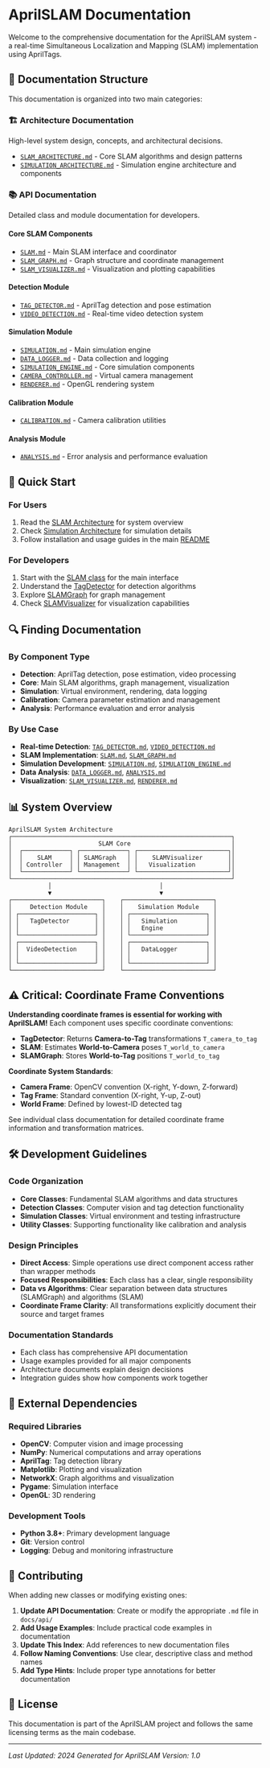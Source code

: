 # AprilSLAM Documentation

Welcome to the comprehensive documentation for the AprilSLAM system - a real-time Simultaneous Localization and Mapping (SLAM) implementation using AprilTags.

## 📁 Documentation Structure

This documentation is organized into two main categories:

### 🏗️ Architecture Documentation
High-level system design, concepts, and architectural decisions.

- [`SLAM_ARCHITECTURE.md`](architecture/SLAM_ARCHITECTURE.md) - Core SLAM algorithms and design patterns
- [`SIMULATION_ARCHITECTURE.md`](architecture/SIMULATION_ARCHITECTURE.md) - Simulation engine architecture and components

### 📚 API Documentation
Detailed class and module documentation for developers.

#### Core SLAM Components
- [`SLAM.md`](api/core/SLAM.md) - Main SLAM interface and coordinator
- [`SLAM_GRAPH.md`](api/core/SLAM_GRAPH.md) - Graph structure and coordinate management
- [`SLAM_VISUALIZER.md`](api/core/SLAM_VISUALIZER.md) - Visualization and plotting capabilities

#### Detection Module
- [`TAG_DETECTOR.md`](api/detection/TAG_DETECTOR.md) - AprilTag detection and pose estimation
- [`VIDEO_DETECTION.md`](api/detection/VIDEO_DETECTION.md) - Real-time video detection system

#### Simulation Module
- [`SIMULATION.md`](api/simulation/SIMULATION.md) - Main simulation engine
- [`DATA_LOGGER.md`](api/simulation/DATA_LOGGER.md) - Data collection and logging
- [`SIMULATION_ENGINE.md`](api/simulation/SIMULATION_ENGINE.md) - Core simulation components
- [`CAMERA_CONTROLLER.md`](api/simulation/CAMERA_CONTROLLER.md) - Virtual camera management
- [`RENDERER.md`](api/simulation/RENDERER.md) - OpenGL rendering system

#### Calibration Module
- [`CALIBRATION.md`](api/calibration/CALIBRATION.md) - Camera calibration utilities

#### Analysis Module
- [`ANALYSIS.md`](api/analysis/ANALYSIS.md) - Error analysis and performance evaluation

## 🚀 Quick Start

### For Users
1. Read the [SLAM Architecture](architecture/SLAM_ARCHITECTURE.md) for system overview
2. Check [Simulation Architecture](architecture/SIMULATION_ARCHITECTURE.md) for simulation details
3. Follow installation and usage guides in the main [README](../README.md)

### For Developers
1. Start with the [SLAM class](api/core/SLAM.md) for the main interface
2. Understand the [TagDetector](api/detection/TAG_DETECTOR.md) for detection algorithms
3. Explore [SLAMGraph](api/core/SLAM_GRAPH.md) for graph management
4. Check [SLAMVisualizer](api/core/SLAM_VISUALIZER.md) for visualization capabilities

## 🔍 Finding Documentation

### By Component Type
- **Detection**: AprilTag detection, pose estimation, video processing
- **Core**: Main SLAM algorithms, graph management, visualization
- **Simulation**: Virtual environment, rendering, data logging
- **Calibration**: Camera parameter estimation and management
- **Analysis**: Performance evaluation and error analysis

### By Use Case
- **Real-time Detection**: [`TAG_DETECTOR.md`](api/detection/TAG_DETECTOR.md), [`VIDEO_DETECTION.md`](api/detection/VIDEO_DETECTION.md)
- **SLAM Implementation**: [`SLAM.md`](api/core/SLAM.md), [`SLAM_GRAPH.md`](api/core/SLAM_GRAPH.md)
- **Simulation Development**: [`SIMULATION.md`](api/simulation/SIMULATION.md), [`SIMULATION_ENGINE.md`](api/simulation/SIMULATION_ENGINE.md)
- **Data Analysis**: [`DATA_LOGGER.md`](api/simulation/DATA_LOGGER.md), [`ANALYSIS.md`](api/analysis/ANALYSIS.md)
- **Visualization**: [`SLAM_VISUALIZER.md`](api/core/SLAM_VISUALIZER.md), [`RENDERER.md`](api/simulation/RENDERER.md)

## 📊 System Overview

```
AprilSLAM System Architecture
┌─────────────────────────────────────────────────────────────┐
│                        SLAM Core                            │
│  ┌─────────────┐ ┌─────────────┐ ┌─────────────────────────┐│
│  │    SLAM     │ │ SLAMGraph   │ │    SLAMVisualizer       ││
│  │ Controller  │ │ Management  │ │   Visualization         ││
│  └─────────────┘ └─────────────┘ └─────────────────────────┘│
└─────────────────────────────────────────────────────────────┘
           │                              │
           ▼                              ▼
┌─────────────────────────┐    ┌─────────────────────────┐
│     Detection Module    │    │    Simulation Module    │
│ ┌─────────────────────┐ │    │ ┌─────────────────────┐ │
│ │   TagDetector       │ │    │ │   Simulation        │ │
│ │                     │ │    │ │   Engine            │ │
│ └─────────────────────┘ │    │ └─────────────────────┘ │
│ ┌─────────────────────┐ │    │ ┌─────────────────────┐ │
│ │  VideoDetection     │ │    │ │   DataLogger        │ │
│ │                     │ │    │ │                     │ │
│ └─────────────────────┘ │    │ └─────────────────────┘ │
└─────────────────────────┘    └─────────────────────────┘
```

## ⚠️ Critical: Coordinate Frame Conventions

**Understanding coordinate frames is essential for working with AprilSLAM!** Each component uses specific coordinate conventions:

- **TagDetector**: Returns **Camera-to-Tag** transformations `T_camera_to_tag`
- **SLAM**: Estimates **World-to-Camera** poses `T_world_to_camera`  
- **SLAMGraph**: Stores **World-to-Tag** positions `T_world_to_tag`

**Coordinate System Standards**:
- **Camera Frame**: OpenCV convention (X-right, Y-down, Z-forward)
- **Tag Frame**: Standard convention (X-right, Y-up, Z-out)
- **World Frame**: Defined by lowest-ID detected tag

See individual class documentation for detailed coordinate frame information and transformation matrices.

## 🛠️ Development Guidelines

### Code Organization
- **Core Classes**: Fundamental SLAM algorithms and data structures
- **Detection Classes**: Computer vision and tag detection functionality  
- **Simulation Classes**: Virtual environment and testing infrastructure
- **Utility Classes**: Supporting functionality like calibration and analysis

### Design Principles
- **Direct Access**: Simple operations use direct component access rather than wrapper methods
- **Focused Responsibilities**: Each class has a clear, single responsibility
- **Data vs Algorithms**: Clear separation between data structures (SLAMGraph) and algorithms (SLAM)
- **Coordinate Frame Clarity**: All transformations explicitly document their source and target frames

### Documentation Standards
- Each class has comprehensive API documentation
- Usage examples provided for all major components
- Architecture documents explain design decisions
- Integration guides show how components work together

## 🔗 External Dependencies

### Required Libraries
- **OpenCV**: Computer vision and image processing
- **NumPy**: Numerical computations and array operations
- **AprilTag**: Tag detection library
- **Matplotlib**: Plotting and visualization
- **NetworkX**: Graph algorithms and visualization
- **Pygame**: Simulation interface
- **OpenGL**: 3D rendering

### Development Tools
- **Python 3.8+**: Primary development language
- **Git**: Version control
- **Logging**: Debug and monitoring infrastructure

## 📝 Contributing

When adding new classes or modifying existing ones:

1. **Update API Documentation**: Create or modify the appropriate `.md` file in `docs/api/`
2. **Add Usage Examples**: Include practical code examples in documentation
3. **Update This Index**: Add references to new documentation files
4. **Follow Naming Conventions**: Use clear, descriptive class and method names
5. **Add Type Hints**: Include proper type annotations for better documentation

## 📄 License

This documentation is part of the AprilSLAM project and follows the same licensing terms as the main codebase.

---

*Last Updated: 2024*
*Generated for AprilSLAM Version: 1.0* 
